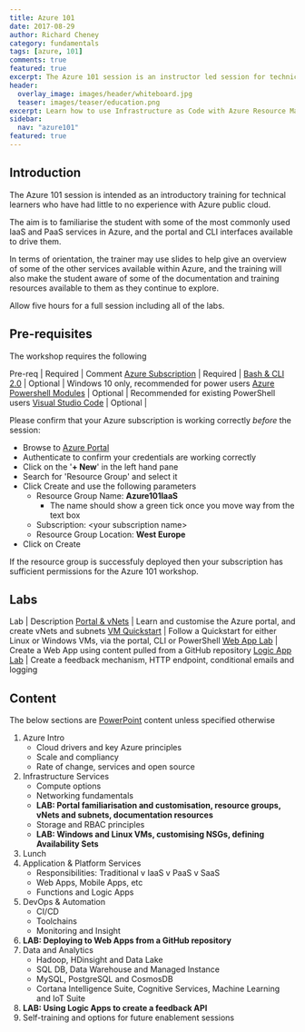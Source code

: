 ```yaml
---
title: Azure 101
date: 2017-08-29
author: Richard Cheney
category: fundamentals
tags: [azure, 101]
comments: true
featured: true
excerpt: The Azure 101 session is an instructor led session for technical learners who have had little to no experience with Azure public cloud
header:
  overlay_image: images/header/whiteboard.jpg
  teaser: images/teaser/education.png
excerpt: Learn how to use Infrastructure as Code with Azure Resource Manager template deployments.
sidebar:
  nav: "azure101"
featured: true
---
```

## Introduction

The Azure 101 session is intended as an introductory training for technical learners who have had little to no experience with Azure public cloud.

The aim is to familiarise the student with some of the most commonly used IaaS and PaaS services in Azure, and the portal and CLI interfaces available to drive them.

In terms of orientation, the trainer may use slides to help give an overview of some of the other services available within Azure, and the training will also make the student aware of some of the documentation and training resources available to them as they continue to explore.

Allow five hours for a full session including all of the labs.

## Pre-requisites

The workshop requires the following

Pre-req | Required | Comment
<a href="/prereqs/subscription" target="_blank">Azure Subscription</a> | Required |
<a href="/prereqs/wsl" target="_blank">Bash & CLI 2.0</a> | Optional | Windows 10 only, recommended for power users
<a href="/prereqs/powershell" target="_blank">Azure Powershell Modules</a> | Optional | Recommended for existing PowerShell users
<a href="/prereqs/vscode" target="_blank">Visual Studio Code</a> | Optional |

Please confirm that your Azure subscription is working correctly _before_ the session:

* Browse to [Azure Portal](http://portal.azure.com)
* Authenticate to confirm your credentials are working correctly
* Click on the '**+ New**' in the left hand pane
* Search for 'Resource Group' and select it
* Click Create and use the following parameters
    * Resource Group Name: **Azure101IaaS**
        * The name should show a green tick once you move way from the text box
    * Subscription: \<your subscription name>
    * Resource Group Location: **West Europe**
* Click on Create

If the resource group is successfuly deployed then your subscription has sufficient permissions for the Azure 101 workshop.

## Labs

Lab | Description
<a href="/fundamentals/azure101/portal/" target="_blank">Portal & vNets</a> | Learn and customise the Azure portal, and create vNets and subnets
<a href="/fundamentals/azure101/vmquickstart" target="_blank">VM Quickstart</a> | Follow a Quickstart for either Linux or Windows VMs, via the portal, CLI or PowerShell
<a href="/fundamentals/azure101/webapps" target="_blank">Web App Lab</a> | Create a Web App using content pulled from a GitHub repository
<a href="/fundamentals/azure101/logicapps" target="_blank">Logic App Lab</a> | Create a feedback mechanism, HTTP endpoint, conditional emails and logging

## Content

The below sections are [PowerPoint](/fundamentals/azure101/azure101InfraAndAppsPresenterDeck.pptx) content unless specified otherwise

1. Azure Intro
    * Cloud drivers and key Azure principles
    * Scale and compliancy
    * Rate of change, services and open source
2. Infrastructure Services
    * Compute options
    * Networking fundamentals
    * **LAB: Portal familiarisation and customisation, resource groups, vNets and subnets, documentation resources**
    * Storage and RBAC principles
    * **LAB: Windows and Linux VMs, customising NSGs, defining Availability Sets**
3. Lunch
4. Application & Platform Services
    * Responsibilities: Traditional v IaaS v PaaS v SaaS
    * Web Apps, Mobile Apps, etc
    * Functions and Logic Apps
5. DevOps & Automation
    * CI/CD
    * Toolchains
    * Monitoring and Insight
6. **LAB: Deploying to Web Apps from a GitHub repository**
7. Data and Analytics
    * Hadoop, HDinsight and Data Lake
    * SQL DB, Data Warehouse and Managed Instance
    * MySQL, PostgreSQL and CosmosDB
    * Cortana Intelligence Suite, Cognitive Services, Machine Learning and IoT Suite
8. **LAB: Using Logic Apps to create a feedback API**
9. Self-training and options for future enablement sessions